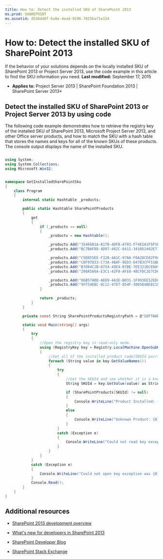 ```yaml
---
title: How to: Detect the installed SKU of SharePoint 2013
ms.prod: SHAREPOINT
ms.assetid: d5d84d6f-6a8e-4ead-9296-7025baf1e154
---
```



# How to: Detect the installed SKU of SharePoint 2013
If the behavior of your solutions depends on the locally installed SKU of SharePoint 2013 or Project Server 2013, use the code example in this article to find the SKU information you need. 
 **Last modified:** September 17, 2015
  
    
    

 * **Applies to:** Project Server 2013 | SharePoint Foundation 2013 | SharePoint Server 2013* 
## Detect the installed SKU of SharePoint 2013 or Project Server 2013 by using code
<a name="SP15DetectSKU_detect"> </a>

The following code example demonstrates how to retrieve the registry key of the installed SKU of SharePoint 2013, Microsoft Project Server 2013, and other Office server products, and how to match the SKU with a hash table that stores the names and keys for all of the known SKUs of these products. The console output displays the name of the installed SKU. 
  
    
    

```cs

using System;
using System.Collections;
using Microsoft.Win32;


namespace GetInstalledSharePointSku
{
    class Program
    {
        internal static Hashtable _products;

        public static Hashtable SharePointProducts
        {
            get 
            {
                if (_products == null)
                {
                    _products = new Hashtable();

                    _products.Add("35466B1A-B17B-4DFB-A703-F74E2A1F5F5E", "Project Server 2013");
                    _products.Add("BC7BAF08-4D97-462C-8411-341052402E71", " Project Server 2013 Preview");

                    _products.Add("C5D855EE-F32B-4A1C-97A8-F0A28CE02F9C", "SharePoint Server 2013");
                    _products.Add("CBF97833-C73A-4BAF-9ED3-D47B3CFF51BE", "SharePoint Server 2013 Preview");
                    _products.Add("B7D84C2B-0754-49E4-B7BE-7EE321DCE0A9", "SharePoint Server 2013 Enterprise");
                    _products.Add("298A586A-E3C1-42F0-AFE0-4BCFDC2E7CD0", "SharePoint Server 2013 Enterprise Preview");

                    _products.Add("D6B57A0D-AE69-4A3E-B031-1F993EE52EDC ", "Microsoft Office Online");
                    _products.Add("9FF54EBC-8C12-47D7-854F-3865D4BE8118", "SharePoint Foundation 2013");
                }
                
                return _products;
            }
        }

        private const String SharePointProductsRegistryPath = @"SOFTWARE\\Microsoft\\Shared Tools\\Web Server Extensions\\15.0\\WSS\\InstalledProducts\\";

        static void Main(string[] args)
        {
            try
            {
                //Open the registry key in read-only mode.
                using (RegistryKey key = Registry.LocalMachine.OpenSubKey(SharePointProductsRegistryPath, false))
                {
                    //Get all of the installed product code/SKUId pairs.
                    foreach (String value in key.GetValueNames())
                    {
                        try
                        {
                            //Get the SKUId and see whether it is a known product.
                            String SKUId = key.GetValue(value) as String;

                            if (SharePointProducts[SKUId] != null)
                            {
                                Console.WriteLine("Product Installed: {0}", SharePointProducts[SKUId]);
                            }
                            else
                            {
                                Console.WriteLine("Unknown Product: {0}", SKUId);
                            }
                        }
                        catch (Exception e)
                        {
                            Console.WriteLine("Could not read key exception was {0}", e.Message);
                        }
                    }
                }
            }
            catch (Exception e)
            {
                Console.WriteLine("Could not open key exception was {0}", e.Message);
            }
            Console.Read();
        }
    }
}
```


## Additional resources
<a name="bk_SP15DetectSKUaddresources"> </a>


-  [SharePoint 2013 development overview](sharepoint-2013-development-overview.md)
    
  
-  [What's new for developers in SharePoint 2013](what’s-new-for-developers-in-sharepoint-2013.md)
    
  
-  [SharePoint Developer Blog](http://blogs.msdn.com/b/sharepointdev/)
    
  
-  [SharePoint Stack Exchange](http://sharepoint.stackexchange.com/)
    
  

